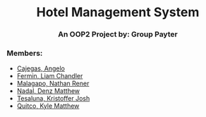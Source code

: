 <h1 align="center">Hotel Management System</h1>
<h3 align="center">An OOP2 Project by: <b>Group Payter</b></h3>

<h3 align="left">Members:</h3>

- [Cajegas, Angelo](https://github.com/acajegas62)
- [Fermin, Liam Chandler](https://github.com/LiamFermin)
- [Malagapo, Nathan Rener](https://github.com/sytrusz)
- [Nadal, Denz Matthew](https://github.com/Denznadal)
- [Tesaluna, Kristoffer Josh](https://github.com/opsnight)
- [Quitco, Kyle Matthew](https://github.com/kingkuys2123)


<u>

